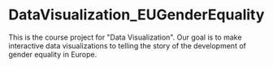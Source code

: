 # DataVisualization_EUGenderEquality
This is the course project for "Data Visualization". Our goal is to make interactive data visualizations to telling the story of the development of gender equality in Europe. 
